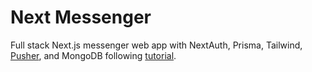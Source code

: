 # Next Messenger

Full stack Next.js messenger web app with NextAuth, Prisma, Tailwind, [Pusher](https://pusher.com/), and MongoDB following [tutorial](https://www.youtube.com/watch?v=PGPGcKBpAk8).
